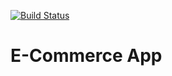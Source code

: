 [![Build Status](https://travis-ci.org/alnibo/e-commerce.svg?branch=master)](https://travis-ci.org/alnibo/e-commerce)

# E-Commerce App
